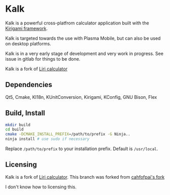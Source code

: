 Kalk
====
Kalk is a powerful cross-platfrom calculator application built with the [Kirigami framework](https://kde.org/products/kirigami/).

Kalk is targeted towards the use with Plasma Mobile, but can also be used on desktop platforms.

Kalk is in a very early stage of development and very work in progress. See issue in gitlab for things to be done.

Kalk is a fork of [Liri calculator](https://github.com/lirios/calculator)


## Dependencies
Qt5, Cmake, KI18n, KUnitConversion, Kirigami, KConfig, GNU Bison, Flex
## Build, Install

```sh
mkdir build
cd build
cmake -DCMAKE_INSTALL_PREFIX=/path/to/prefix -G Ninja..
ninja install # use sudo if necessary
```

Replace `/path/to/prefix` to your installation prefix.
Default is `/usr/local`.

## Licensing
Kalk is a fork of [Liri calculator](https://github.com/lirios/calculator). This branch was forked from [cahfofpai's fork](https://invent.kde.org/cahfofpai/kalk)

I don't know how to licensing this.
